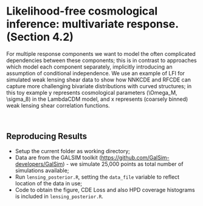 Likelihood-free cosmological inference: multivariate response. (Section 4.2)
===

For multiple response components we want to model the often complicated dependencies 
between these components; 
this is in contrast to approaches which model each component separately, 
implicitly introducing an assumption of conditional independence. 
We use an example of LFI for simulated weak lensing shear data to show how NNKCDE 
and RFCDE can capture more challenging bivariate distributions with curved structures; 
in this toy example y represents cosmological parameters (\Omega_M, \sigma_8) 
in the LambdaCDM model, and x represents (coarsely binned) weak lensing 
shear correlation functions.

<br>

## Reproducing Results

* Setup the current folder as working directory;
* Data are from the GALSIM toolkit (https://github.com/GalSim-developers/GalSim) - 
we simulate 25,000 points as total number of simulations available;
* Run `lensing_posterior.R`, setting the `data_file` variable to reflect location of the
data in use;
* Code to obtain the figure, CDE Loss and also HPD coverage histograms is included
in `lensing_posterior.R`.


